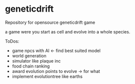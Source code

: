 # geneticdrift
Repository for opensource geneticdrift game

a game were you start as cell and evolve into a whole species.

ToDos:

* game npcs with AI <- find best suited model
* world generation
* simulator like plaque inc
* food chain ranking
* award evolution points to evolve -> for what
* implement evolutiontree like earths
